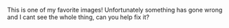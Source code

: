 This is one of my favorite images! Unfortunately something has gone wrong and I cant see the whole thing, can you help fix it?
